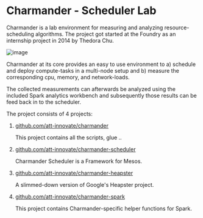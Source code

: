 Charmander - Scheduler Lab
==========================

Charmander is a lab environment for measuring and analyzing resource-scheduling algorithms.
The project got started at the Foundry as an internship project in 2014 by Thedora Chu.

![image](https://github.com/att-innovate/charmander/blob/master/docs/assets/CharmanderSchedulerLab.png?raw=true)

Charmander at its core provides an easy to use environment to a) schedule and deploy compute-tasks in a multi-node setup
and b) measure the corresponding cpu, memory, and network-loads.

The collected measurements can afterwards be analyzed using the included Spark analytics workbench and subsequently
those results can be feed back in to the scheduler.

The project consists of 4 projects:

1. [github.com/att-innovate/charmander][1]

    This project contains all the scripts, glue ..


2. [github.com/att-innovate/charmander-scheduler][2]

    Charmander Scheduler is a Framework for Mesos.


3. [github.com/att-innovate/charmander-heapster][3]

    A slimmed-down version of Google's Heapster project.


4. [github.com/att-innovate/charmander-spark][4]

    This project contains Charmander-specific helper functions for Spark.



[1]: https://github.com/att-innovate/charmander
[2]: https://github.com/att-innovate/charmander-scheduler
[3]: https://github.com/att-innovate/charmander-heapster
[4]: https://github.com/att-innovate/charmander-spark
